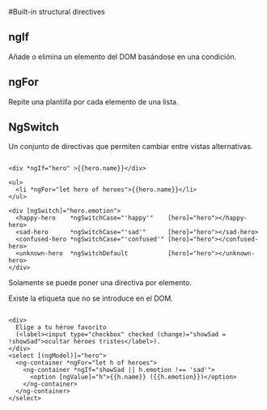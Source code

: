#Built-in structural directives

## ngIf

Añade o elimina un elemento del DOM basándose en una condición.

## ngFor

Repite una plantilla por cada elemento de una lista.

## NgSwitch

Un conjunto de directivas que permiten cambiar entre vistas alternativas.

```[html]

<div *ngIf="hero" >{{hero.name}}</div>

<ul>
  <li *ngFor="let hero of heroes">{{hero.name}}</li>
</ul>

<div [ngSwitch]="hero.emotion">
  <happy-hero    *ngSwitchCase="'happy'"    [hero]="hero"></happy-hero>
  <sad-hero      *ngSwitchCase="'sad'"      [hero]="hero"></sad-hero>
  <confused-hero *ngSwitchCase="'confused'" [hero]="hero"></confused-hero>
  <unknown-hero  *ngSwitchDefault           [hero]="hero"></unknown-hero>
</div>

```

Solamente se puede poner una directiva por elemento.

Existe la etiqueta <ng-container> que no se introduce en el DOM.

```[html]

<div>
  Elige a tu héroe favorito
  (<label><input type="checkbox" checked (change)="showSad = !showSad">ocultar héroes tristes</label>).
</div>
<select [(ngModel)]="hero">
  <ng-container *ngFor="let h of heroes">
    <ng-container *ngIf="showSad || h.emotion !== 'sad'">
      <option [ngValue]="h">{{h.name}} ({{h.emotion}})</option>
    </ng-container>
  </ng-container>
</select>

```
